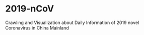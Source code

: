 # 2019-nCoV
Crawling and Visualization about Daily Information of 2019 novel Coronavirus in China Mainland
